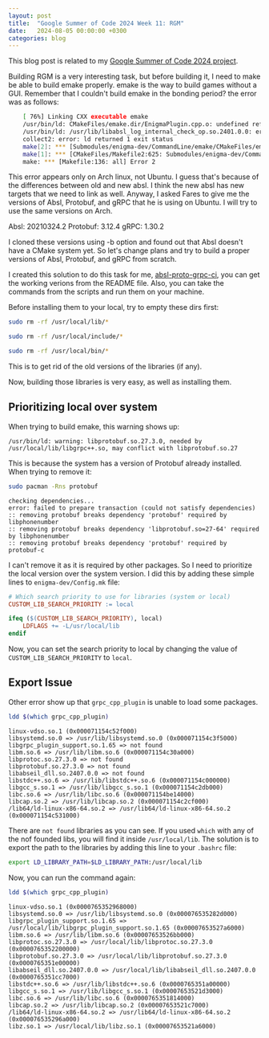 ```yaml
---
layout: post
title:  "Google Summer of Code 2024 Week 11: RGM"
date:   2024-08-05 00:00:00 +0300
categories: blog
---
```


This blog post is related to my [Google Summer of Code 2024 project][my-google-summer-of-code-2024-project].

Building RGM is a very interesting task, but before building it, I need to make be able to build emake properly. emake is the way to build games without a GUI. Remember that I couldn't build emake in the bonding period? the error was as follows:

```bash
    [ 76%] Linking CXX executable emake
    /usr/bin/ld: CMakeFiles/emake.dir/EnigmaPlugin.cpp.o: undefined reference to symbol '_ZN4absl12lts_2024011612log_internal21CheckOpMessageBuilderC1EPKc'
    /usr/bin/ld: /usr/lib/libabsl_log_internal_check_op.so.2401.0.0: error adding symbols: DSO missing from command line
    collect2: error: ld returned 1 exit status
    make[2]: *** [Submodules/enigma-dev/CommandLine/emake/CMakeFiles/emake.dir/build.make:203: Submodules/enigma-dev/CommandLine/emake/emake] Error 1
    make[1]: *** [CMakeFiles/Makefile2:625: Submodules/enigma-dev/CommandLine/emake/CMakeFiles/emake.dir/all] Error 2
    make: *** [Makefile:136: all] Error 2
```

This error appears only on Arch linux, not Ubuntu. I guess that's because of the differences between old and new absl. I think the new absl has new targets that we need to link as well. Anyway, I asked Fares to give me the versions of Absl, Protobuf, and gRPC that he is using on Ubuntu. I will try to use the same versions on Arch.

Absl: 20210324.2
Protobuf: 3.12.4
gRPC: 1.30.2

I cloned these versions using -b option and found out that Absl doesn't have a CMake system yet. So let's change plans and try to build a proper versions of Absl, Protobuf, and gRPC from scratch.

I created this solution to do this task for me, [absl-proto-grpc-ci](https://github.com/k0T0z/absl-proto-grpc-ci), you can get the working verions from the README file. Also, you can take the commands from the scripts and run them on your machine.

Before installing them to your local, try to empty these dirs first:

```bash
sudo rm -rf /usr/local/lib/*
```

```bash
sudo rm -rf /usr/local/include/*
```

```bash
sudo rm -rf /usr/local/bin/*
```

This is to get rid of the old versions of the libraries (if any).

Now, building those libraries is very easy, as well as installing them.

## Prioritizing local over system

When trying to build emake, this warning shows up:

```
/usr/bin/ld: warning: libprotobuf.so.27.3.0, needed by /usr/local/lib/libgrpc++.so, may conflict with libprotobuf.so.27
```

This is because the system has a version of Protobuf already installed. When trying to remove it:

```bash
sudo pacman -Rns protobuf
```

```
checking dependencies...
error: failed to prepare transaction (could not satisfy dependencies)
:: removing protobuf breaks dependency 'protobuf' required by libphonenumber
:: removing protobuf breaks dependency 'libprotobuf.so=27-64' required by libphonenumber
:: removing protobuf breaks dependency 'protobuf' required by protobuf-c
```

I can't remove it as it is required by other packages. So I need to prioritize the local version over the system version. I did this by adding these simple lines to ``enigma-dev/Config.mk`` file:

```makefile
# Which search priority to use for libraries (system or local)
CUSTOM_LIB_SEARCH_PRIORITY := local

ifeq ($(CUSTOM_LIB_SEARCH_PRIORITY), local)
    LDFLAGS += -L/usr/local/lib
endif
```

Now, you can set the search priority to local by changing the value of ``CUSTOM_LIB_SEARCH_PRIORITY`` to ``local``.

## Export Issue

Other error show up that ``grpc_cpp_plugin`` is unable to load some packages.

```bash
ldd $(which grpc_cpp_plugin)
```

```
linux-vdso.so.1 (0x000071154c52f000)
libsystemd.so.0 => /usr/lib/libsystemd.so.0 (0x000071154c3f5000)
libgrpc_plugin_support.so.1.65 => not found
libm.so.6 => /usr/lib/libm.so.6 (0x000071154c30a000)
libprotoc.so.27.3.0 => not found
libprotobuf.so.27.3.0 => not found
libabseil_dll.so.2407.0.0 => not found
libstdc++.so.6 => /usr/lib/libstdc++.so.6 (0x000071154c000000)
libgcc_s.so.1 => /usr/lib/libgcc_s.so.1 (0x000071154c2db000)
libc.so.6 => /usr/lib/libc.so.6 (0x000071154be14000)
libcap.so.2 => /usr/lib/libcap.so.2 (0x000071154c2cf000)
/lib64/ld-linux-x86-64.so.2 => /usr/lib64/ld-linux-x86-64.so.2 (0x000071154c531000)
```

There are ``not found`` libraries as you can see. If you used ``which`` with any of the nof founded libs, you will find it inside ``/usr/local/lib``. The solution is to export the path to the libraries by adding this line to your ``.bashrc`` file:

```bash
export LD_LIBRARY_PATH=$LD_LIBRARY_PATH:/usr/local/lib
```

Now, you can run the command again:

```bash
ldd $(which grpc_cpp_plugin)
```

```
linux-vdso.so.1 (0x0000765352968000)
libsystemd.so.0 => /usr/lib/libsystemd.so.0 (0x000076535282d000)
libgrpc_plugin_support.so.1.65 => /usr/local/lib/libgrpc_plugin_support.so.1.65 (0x00007653527a6000)
libm.so.6 => /usr/lib/libm.so.6 (0x00007653526bb000)
libprotoc.so.27.3.0 => /usr/local/lib/libprotoc.so.27.3.0 (0x0000765352200000)
libprotobuf.so.27.3.0 => /usr/local/lib/libprotobuf.so.27.3.0 (0x0000765351e00000)
libabseil_dll.so.2407.0.0 => /usr/local/lib/libabseil_dll.so.2407.0.0 (0x0000765351cc7000)
libstdc++.so.6 => /usr/lib/libstdc++.so.6 (0x0000765351a00000)
libgcc_s.so.1 => /usr/lib/libgcc_s.so.1 (0x00007653521d3000)
libc.so.6 => /usr/lib/libc.so.6 (0x0000765351814000)
libcap.so.2 => /usr/lib/libcap.so.2 (0x00007653521c7000)
/lib64/ld-linux-x86-64.so.2 => /usr/lib64/ld-linux-x86-64.so.2 (0x000076535296a000)
libz.so.1 => /usr/local/lib/libz.so.1 (0x00007653521a6000)
```

[my-google-summer-of-code-2024-project]: https://summerofcode.withgoogle.com/programs/2024/projects/wYTZuQbA

